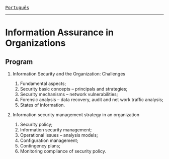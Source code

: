 [<kbd>Português</kbd>](index.md)

---

# Information Assurance in Organizations

## Program
1. Information Security and the Organization: Challenges
    1. Fundamental aspects;
    1. Security basic concepts – principals and strategies; 
    1. Security mechanisms – network vulnerabilities;
    1. Forensic analysis – data recovery, audit and net work traffic analysis;
    1. States of information.
    
1. Information security management strategy in an organization
    1. Security policy;
    1. Information security management;
    1. Operational issues – analysis models;
    1. Configuration management;
    1. Contingency plans;
    1. Monitoring compliance of security policy.